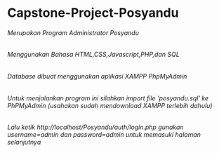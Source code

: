 # Capstone-Project-Posyandu 
###### Merupakan Program Administrator Posyandu
###### Menggunakan Bahasa HTML,CSS,Javascript,PHP,dan SQL
###### Database dibuat menggunakan aplikasi XAMPP PhpMyAdmin
###### Untuk menjalankan program ini silahkan import file 'posyandu.sql' ke PhPMyAdmin (usahakan sudah mendownload XAMPP terlebih dahulu)
###### Lalu ketik http://localhost/Posyandu/auth/login.php gunakan username=admin dan password=admin untuk memasuki halaman selanjutnya
